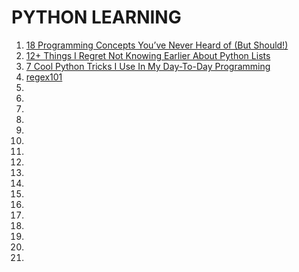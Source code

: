 
# PYTHON LEARNING
1. [18 Programming Concepts You’ve Never Heard of (But Should!)](https://realpython.com/python-beginner-tips/#tip-1-code-everyday)
2. [12+ Things I Regret Not Knowing Earlier About Python Lists](https://zlliu.medium.com/12-things-i-regret-not-knowing-earlier-about-python-lists-a71dd8a435e2)
3. [7 Cool Python Tricks I Use In My Day-To-Day Programming](https://levelup.gitconnected.com/7-cool-python-tricks-i-use-in-my-day-to-day-programming-a4a99b62e2fa)
4. [regex101](https://regex101.com/)
5. []()
6. []()
7. []()
8. []()
9. []()
10. []()
11. []()
12. []()
13. []()
14. []()
15. []()
16. []()
17. []()
18. []()
19. []()
20. []()
21. []() 
